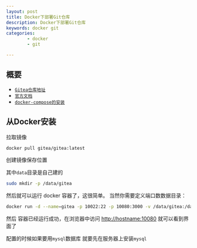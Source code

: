 ```yaml
---
layout: post
title: Docker下部署Git仓库
description: Docker下部署Git仓库
keywords: docker git
categories: 
        - docker
        - git

---
```




## 概要



+ [`Gitea仓库地址`](https://github.com/go-gitea/gitea)
+ [`官方文档`](https://docs.gitea.io/zh-cn/)
+ [`docker-compose的安装`](https://docs.docker.com/compose/install/)



## 从Docker安装

拉取镜像

```bash
docker pull gitea/gitea:latest
```

创建镜像保存位置

其中`data`目录是自己建的

```bash
sudo mkdir -p /data/gitea
```

然后就可以运行 docker 容器了，这很简单。 当然你需要定义端口数数据目录：

```bash
docker run -d --name=gitea -p 10022:22 -p 10080:3000 -v /data/gitea:/data gitea/gitea:latest
```

然后 容器已经运行成功，在浏览器中访问 <http://hostname:10080> 就可以看到界面了



配置的时候如果要用`mysql`数据库 就要先在服务器上安装`mysql`